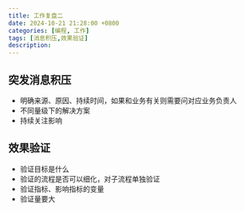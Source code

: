 ```yaml
---
title: 工作复盘二
date: 2024-10-21 21:28:00 +0800
categories: [编程, 工作]
tags: [消息积压,效果验证]     
description: 
---
```


## 突发消息积压
- 明确来源、原因、持续时间，如果和业务有关则需要问对应业务负责人
- 不同量级下的解决方案
- 持续关注影响

## 效果验证
- 验证目标是什么
- 验证的流程是否可以细化，对子流程单独验证
- 验证指标、影响指标的变量
- 验证量要大